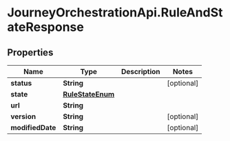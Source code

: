 # JourneyOrchestrationApi.RuleAndStateResponse

## Properties

Name | Type | Description | Notes
------------ | ------------- | ------------- | -------------
**status** | **String** |  | [optional] 
**state** | [**RuleStateEnum**](RuleStateEnum.md) |  | 
**url** | **String** |  | 
**version** | **String** |  | [optional] 
**modifiedDate** | **String** |  | [optional] 


